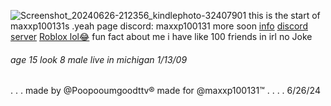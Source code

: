 ![Screenshot_20240626-212356_kindlephoto-32407901](https://github.com/PoopooumgoodTTV/Yeah/assets/173562061/1d90db88-50a5-43d4-87bd-1e563149ea31)
this is the start of maxxp100131s .yeah page
discord: maxxp100131
more soon 
[info](https://guns.lol/phantomzero)
[discord server](none)
[Roblox lol😂](https://www.roblox.com/users/4843920094/profile)
fun fact about me i have like 100 friends in irl no Joke
###### age 15 look 8 male live in michigan 1/13/09
.
.
.
made by @Poopooumgoodttv®
made for @maxxp100131™
.
.
.
.
6/26/24

